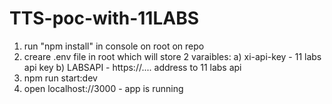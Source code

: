 # TTS-poc-with-11LABS

1. run "npm install" in console on root on repo
2. creare .env file in root which will store 2 varaibles: 
a) xi-api-key - 11 labs api key
b) LABSAPI - https://.... address to 11 labs api
3. npm run start:dev
4. open localhost://3000 - app is running
